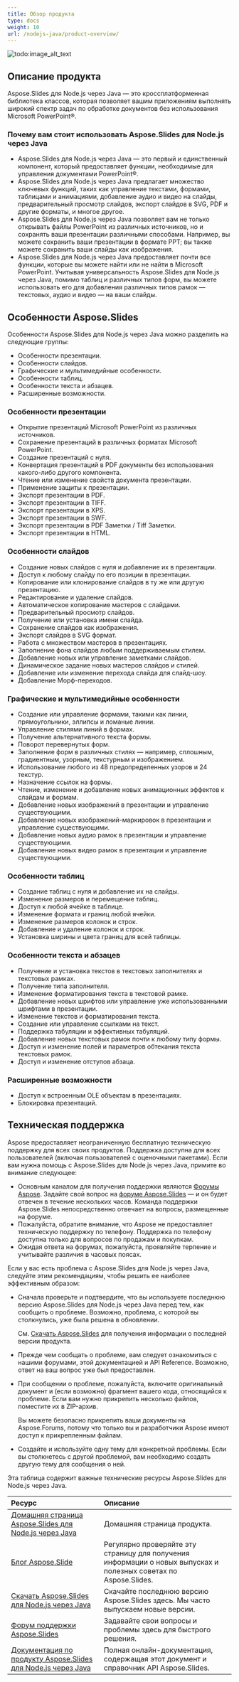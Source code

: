 ```yaml
---
title: Обзор продукта
type: docs
weight: 10
url: /nodejs-java/product-overview/
---
```


![todo:image_alt_text](aspose_slides-for-nodejs-via-java.png)

## **Описание продукта**
Aspose.Slides для Node.js через Java — это кроссплатформенная библиотека классов, которая позволяет вашим приложениям выполнять широкий спектр задач по обработке документов без использования Microsoft PowerPoint®.

### Почему вам стоит использовать Aspose.Slides для Node.js через Java

- Aspose.Slides для Node.js через Java — это первый и единственный компонент, который предоставляет функции, необходимые для управления документами PowerPoint®. 
- Aspose.Slides для Node.js через Java предлагает множество ключевых функций, таких как управление текстами, формами, таблицами и анимациями, добавление аудио и видео на слайды, предварительный просмотр слайдов, экспорт слайдов в SVG, PDF и другие форматы, и многое другое. 
- Aspose.Slides для Node.js через Java позволяет вам не только открывать файлы PowerPoint из различных источников, но и сохранять ваши презентации различными способами. Например, вы можете сохранить ваши презентации в формате PPT; вы также можете сохранить ваши слайды как изображения. 
- Aspose.Slides для Node.js через Java предоставляет почти все функции, которые вы можете найти или не найти в Microsoft PowerPoint. Учитывая универсальность Aspose.Slides для Node.js через Java, помимо таблиц и различных типов форм, вы можете использовать его для добавления различных типов рамок — текстовых, аудио и видео — на ваши слайды. 

## **Особенности Aspose.Slides**

Особенности Aspose.Slides для Node.js через Java можно разделить на следующие группы:

- Особенности презентации.
- Особенности слайдов.
- Графические и мультимедийные особенности.
- Особенности таблиц.
- Особенности текста и абзацев.
- Расширенные возможности.

### **Особенности презентации**

- Открытие презентаций Microsoft PowerPoint из различных источников.
- Сохранение презентаций в различных форматах Microsoft PowerPoint.
- Создание презентаций с нуля.
- Конвертация презентаций в PDF документы без использования какого-либо другого компонента.
- Чтение или изменение свойств документа презентации.
- Применение защиты к презентации.
- Экспорт презентации в PDF.
- Экспорт презентации в TIFF.
- Экспорт презентации в XPS.
- Экспорт презентации в SWF.
- Экспорт презентации в PDF Заметки / Tiff Заметки.
- Экспорт презентации в HTML.

### **Особенности слайдов**

- Создание новых слайдов с нуля и добавление их в презентации.
- Доступ к любому слайду по его позиции в презентации.
- Копирование или клонирование слайдов в ту же или другую презентацию.
- Редактирование и удаление слайдов.
- Автоматическое копирование мастеров с слайдами.
- Предварительный просмотр слайдов.
- Получение или установка имени слайда.
- Сохранение слайдов как изображения.
- Экспорт слайдов в SVG формат.
- Работа с множеством мастеров в презентациях.
- Заполнение фона слайдов любым поддерживаемым стилем.
- Добавление новых или управление заметками слайдов.
- Динамическое задание новых мастеров слайдов и стилей.
- Добавление или изменение перехода слайда для слайд-шоу.
- Добавление Морф-переходов.

### **Графические и мультимедийные особенности**

- Создание или управление формами, такими как линии, прямоугольники, эллипсы и ломаные линии.
- Управление стилями линий в формах.
- Получение альтернативного текста формы.
- Поворот перевернутых форм.
- Заполнение форм в различных стилях — например, сплошным, градиентным, узорным, текстурным и изображением.
- Использование любого из 48 предопределенных узоров и 24 текстур.
- Назначение ссылок на формы.
- Чтение, изменение и добавление новых анимационных эффектов к слайдам и формам.
- Добавление новых изображений в презентации и управление существующими.
- Добавление новых изображений-маркировок в презентации и управление существующими.
- Добавление новых аудио рамок в презентации и управление существующими.
- Добавление новых видео рамок в презентации и управление существующими.

### **Особенности таблиц**

- Создание таблиц с нуля и добавление их на слайды.
- Изменение размеров и перемещение таблиц.
- Доступ к любой ячейке в таблице.
- Изменение формата и границ любой ячейки.
- Изменение размеров колонок и строк.
- Добавление и удаление колонок и строк.
- Установка ширины и цвета границ для всей таблицы.

### **Особенности текста и абзацев**

- Получение и установка текстов в текстовых заполнителях и текстовых рамках.
- Получение типа заполнителя.
- Изменение форматирования текста в текстовой рамке.
- Добавление новых шрифтов или управление уже использованными шрифтами в презентации.
- Изменение текстов и форматирования текста.
- Создание или управление ссылками на текст.
- Поддержка табуляции и эффективных табуляций.
- Добавление новых текстовых рамок почти к любому типу формы.
- Доступ и изменение полей и параметров обтекания текста текстовых рамок.
- Доступ и изменение отступов абзаца.

### **Расширенные возможности**

- Доступ к встроенным OLE объектам в презентациях.
- Блокировка презентаций.

## **Техническая поддержка**

Aspose предоставляет неограниченную бесплатную техническую поддержку для всех своих продуктов. Поддержка доступна для всех пользователей (включая пользователей с оценочными пакетами). Если вам нужна помощь с Aspose.Slides для Node.js через Java, примите во внимание следующее:

- Основным каналом для получения поддержки являются [Форумы Aspose](https://forum.aspose.com/). Задайте свой вопрос на [форуме Aspose.Slides](https://forum.aspose.com/c/slides/11) — и он будет отвечен в течение нескольких часов. Команда поддержки Aspose.Slides непосредственно отвечает на вопросы, размещенные на форуме.
- Пожалуйста, обратите внимание, что Aspose не предоставляет техническую поддержку по телефону. Поддержка по телефону доступна только для вопросов по продажам и покупкам.
- Ожидая ответа на форумах, пожалуйста, проявляйте терпение и учитывайте различия в часовых поясах.

Если у вас есть проблема с Aspose.Slides для Node.js через Java, следуйте этим рекомендациям, чтобы решить ее наиболее эффективным образом:

- Сначала проверьте и подтвердите, что вы используете последнюю версию Aspose.Slides для Node.js через Java перед тем, как сообщить о проблеме. Возможно, проблема, с которой вы столкнулись, уже была решена в обновлении.  

  См. [Скачать Aspose.Slides](https://releases.aspose.com/slides/nodejs-java/) для получения информации о последней версии продукта.

- Прежде чем сообщать о проблеме, вам следует ознакомиться с нашими форумами, этой документацией и API Reference. Возможно, ответ на ваш вопрос уже был предоставлен. 

- При сообщении о проблеме, пожалуйста, включите оригинальный документ и (если возможно) фрагмент вашего кода, относящийся к проблеме. Если вам нужно прикрепить несколько файлов, поместите их в ZIP-архив. 

  Вы можете безопасно прикрепить ваши документы на Aspose.Forums, потому что только вы и разработчики Aspose имеют доступ к прикрепленным файлам.

- Создайте и используйте одну тему для конкретной проблемы. Если вы столкнетесь с другой проблемой, вам необходимо создать другую тему для сообщения о ней. 

Эта таблица содержит важные технические ресурсы Aspose.Slides для Node.js через Java.

|**Ресурс**|**Описание**|
| :- | :- |
|[Домашняя страница Aspose.Slides для Node.js через Java](https://products.aspose.com/slides/nodejs-java/)|Домашняя страница продукта.|
|[Блог Aspose.Slide](https://blog.aspose.com/category/slides/)|Регулярно проверяйте эту страницу для получения информации о новых выпусках и полезных советах по Aspose.Slides.|
|[Скачать Aspose.Slides для Node.js через Java](https://releases.aspose.com/slides/nodejs-java/)|Скачайте последнюю версию Aspose.Slides здесь. Мы часто выпускаем новые версии.|
|[Форум поддержки Aspose.Slides](https://forum.aspose.com/c/slides/11)|Задавайте свои вопросы и проблемы здесь для быстрого решения.|
|[Документация по продукту Aspose.Slides для Node.js через Java](/slides/nodejs-java/)|Полная онлайн-документация, содержащая этот документ и справочник API Aspose.Slides.|